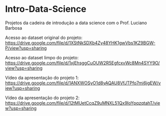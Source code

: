 # Intro-Data-Science
Projetos da cadeira de introdução a data science com o Prof. Luciano Barbosa

Acesso ao dataset original do projeto: https://drive.google.com/file/d/1XStNkSDXb4Zy48YHK1gwVbs1KZ9BGW-P/view?usp=sharing

Acesso ao dataset limpo do projeto: https://drive.google.com/file/d/1xjEhsggCuOUW2R5EgfcxvWc8Mn4SYY9O/view?usp=sharing

Vídeo da apresentação do projeto 1: https://drive.google.com/file/d/1ANXWOSyO1d8yAQAU8VfJTPfo7mi6jgEW/view?usp=sharing

Vídeo da apresentação do projeto 2: https://drive.google.com/file/d/12tMUetCcqZ9uMNXL51Qx9IoYpqzqtahT/view?usp=sharing
